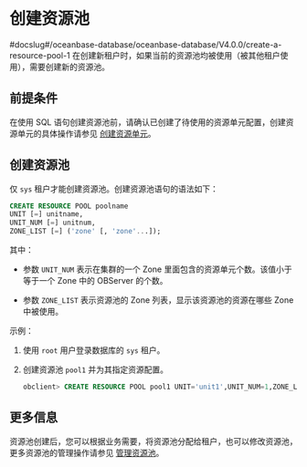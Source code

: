 # 创建资源池
#docslug#/oceanbase-database/oceanbase-database/V4.0.0/create-a-resource-pool-1
在创建新租户时，如果当前的资源池均被使用（被其他租户使用），需要创建新的资源池。

## 前提条件

在使用 SQL 语句创建资源池前，请确认已创建了待使用的资源单元配置，创建资源单元的具体操作请参见 [创建资源单元](../3.manage-resources/2.create-a-resource-unit-1.md)。

## 创建资源池

仅 `sys` 租户才能创建资源池。创建资源池语句的语法如下：

```sql
CREATE RESOURCE POOL poolname
UNIT [=] unitname,
UNIT_NUM [=] unitnum,
ZONE_LIST [=] ('zone' [, 'zone'...]);
```

其中：

* 参数 `UNIT_NUM` 表示在集群的一个 Zone 里面包含的资源单元个数。该值小于等于一个 Zone 中的 OBServer 的个数。

* 参数 `ZONE_LIST` 表示资源池的 Zone 列表，显示该资源池的资源在哪些 Zone 中被使用。

示例：

1. 使用 `root` 用户登录数据库的 `sys` 租户。

2. 创建资源池 `pool1` 并为其指定资源配置。

   ```sql
   obclient> CREATE RESOURCE POOL pool1 UNIT='unit1',UNIT_NUM=1,ZONE_LIST=('zone1','zone2','zone3');
   ```

## 更多信息

资源池创建后，您可以根据业务需要，将资源池分配给租户，也可以修改资源池，更多资源池的管理操作请参见 [管理资源池](5.manage-resource-pools-1/2.assign-a-resource-pool-to-a-tenant.md)。
